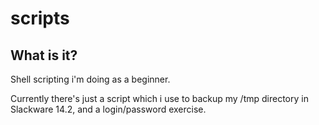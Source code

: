 # scripts

## What is it? 

Shell scripting i'm doing as a beginner.

Currently there's just a script which i use to backup my /tmp directory in Slackware 14.2, and a login/password exercise.
